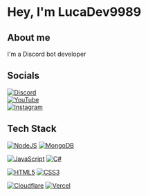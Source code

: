 # Hey, I'm LucaDev9989

## About me

I'm a Discord bot developer

## Socials

[![Discord](https://img.shields.io/badge/Discord-black.svg?logo=discord&logoColor=%237289DA)](https://discord.com/users/925463543489396786)<br/>
[![YouTube](https://img.shields.io/badge/YouTube-black.svg?logo=youtube&logoColor=%23FF0000)](https://www.youtube.com/@LucaDev9989)<br/>
[![Instagram](https://img.shields.io/badge/Instagram-black.svg?logo=instagram&logoColor=purple)](https://instagram.com/LucaDev9989)<br/>

## Tech Stack

[![NodeJS](https://img.shields.io/badge/Node.js-black?style=for-the-badge&logo=node.js&logoColor=%6DA55F)](https://www.w3schools.com/nodejs/default.asp)
[![MongoDB](https://img.shields.io/badge/MongoDB-black.svg?style=for-the-badge&logo=mongodb&logoColor=%234ea94b)](https://www.w3schools.com/mongodb/index.php)<br/>

[![JavaScript](https://img.shields.io/badge/JavaScript-black.svg?style=for-the-badge&logo=javascript&logoColor=%23F7DF1E)](https://www.w3schools.com/js/default.asp)
[![C#](https://img.shields.io/badge/CSharp-black.svg?style=for-the-badge&logo=csharp&logoColor=%231572B6)](https://www.w3schools.com/cs/index.php)<br/>

[![HTML5](https://img.shields.io/badge/HTML5-black.svg?style=for-the-badge&logo=html5&logoColor=%23E34F26)](https://www.w3schools.com/html/default.asp)
[![CSS3](https://img.shields.io/badge/CSS3-black.svg?style=for-the-badge&logo=css3&logoColor=%231572B6)](https://www.w3schools.com/css/default.asp)<br/>

[![Cloudflare](https://img.shields.io/badge/Cloudflare-black?style=for-the-badge&logo=Cloudflare&logoColor=F38020)](https://www.cloudflare.com)
[![Vercel](https://img.shields.io/badge/Vercel-black.svg?style=for-the-badge&logo=vercel&logoColor=23000000)](https://vercel.com)<br/>
